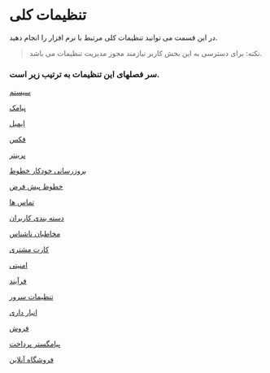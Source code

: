 # تنظیمات کلی

در این قسمت می توانید تنظیمات کلی مرتبط با نرم افزار را انجام دهید.

> نکته:  برای دسترسی به این بخش کاربر نیازمند مجوز مدیریت تنظیمات می باشد.

### سر فصلهای این تنظیمات به ترتیب زیر است.

[سیستم](https://github.com/1stco/PayamGostarDocs/blob/master/Help/Settings/General-settings/system/system.md)

[پیامک](https://github.com/1stco/PayamGostarDocs/blob/master/Help/Settings/General-settings/payamak/payamak.md)

[ایمیل](https://github.com/1stco/PayamGostarDocs/blob/master/Help/Settings/General-settings/email-s/email-s.md)

[فکس](https://github.com/1stco/PayamGostarDocs/blob/master/Help/Settings/General-settings/fax-s/fax-s.md)

[پرینتر](https://github.com/1stco/PayamGostarDocs/blob/master/Help/Settings/General-settings/printer/printer.md)


[بروزرسانی خودکار خطوط](https://github.com/1stco/PayamGostarDocs/blob/master/Help/Settings/General-settings/Automatic-update-of-lines/Automatic-update-of-lines.md)

[خطوط پیش فرض](https://github.com/1stco/PayamGostarDocs/blob/master/Help/Settings/General-settings/Default-lines/Default-lines.md)

[تماس ها](https://github.com/1stco/PayamGostarDocs/blob/master/Help/Settings/General-settings/calls/calls.md)

[دسته بندی کاربران](https://github.com/1stco/PayamGostarDocs/blob/master/Help/Settings/General-settings/User-category/User-category.md)

[مخاطبان ناشناس](https://github.com/1stco/PayamGostarDocs/blob/master/Help/Settings/General-settings/Anonymous-audience/Anonymous-audience.md)

[کارت مشتری](https://github.com/1stco/PayamGostarDocs/blob/master/Help/Settings/General-settings/Customer-card/Customer-card.md)

[امنیتی](https://github.com/1stco/PayamGostarDocs/blob/master/Help/Settings/General-settings/security/security.md)

[فرآیند](https://github.com/1stco/PayamGostarDocs/blob/master/Help/Settings/General-settings/Process/Process.md)

[تنظیمات سرور](https://github.com/1stco/PayamGostarDocs/blob/master/Help/Settings/General-settings/Server-settings/Server-settings.md)

[انبار داری](https://github.com/1stco/PayamGostarDocs/blob/master/Help/Settings/General-settings/inventory/inventory.md)

[فروش](https://github.com/1stco/PayamGostarDocs/blob/master/Help/Settings/General-settings/Sell/Sell.md)

[پیامگستر پرداخت](https://github.com/1stco/PayamGostarDocs/blob/master/Help/Settings/General-settings/payment-pg/payment-pg.md)

[فروشگاه آنلاین](https://github.com/1stco/PayamGostarDocs/blob/master/Help/Settings/General-settings/Online-shop/Online-shop.md)




